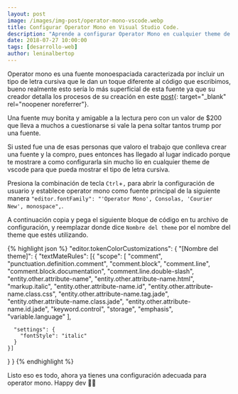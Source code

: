 ```yaml
---
layout: post
image: /images/img-post/operator-mono-vscode.webp
title: Configurar Operator Mono en Visual Studio Code.
description: "Aprende a configurar Operator Mono en cualquier theme de Visual Studio Code, Operator Mono la fuente tipográfica que enamora a los programadores."
date: 2018-07-27 10:00:00
tags: [desarrollo-web]
author: leninalbertop
---
```

Operator mono es una fuente monoespaciada caracterizada por incluir un tipo de letra cursiva que le dan un toque diferente al código que escribimos, bueno realmente esto sería lo más superficial de esta fuente ya que su creador detalla los procesos de su creación en este [post](https://www.typography.com/blog/introducing-operator){: target="_blank" rel="noopener noreferrer"}.

Una fuente muy bonita y amigable a la lectura pero con un valor de $200 que lleva a muchos a cuestionarse si vale la pena soltar tantos trump por una fuente.

Si usted fue una de esas personas que valoro el trabajo que conlleva crear una fuente y la compro, pues entonces has llegado al lugar indicado porque te mostrare a como configurarla sin mucho lío en cualquier theme de vscode para que pueda mostrar el tipo de letra cursiva.

Presiona la combinación de tecla `Ctrl`+`,` para abrir la configuración de usuario y establece operator mono como fuente principal de la siguiente manera `"editor.fontFamily": "'Operator Mono', Consolas, 'Courier New', monospace",`.

A continuación copia y pega el siguiente bloque de código en tu archivo de configuración, y reemplazar donde dice `Nombre del theme` por el nombre del theme que estés utilizando.

{% highlight json %}
"editor.tokenColorCustomizations": {
  "[Nombre del theme]": {
    "textMateRules": [{
      "scope": [
        "comment",
        "punctuation.definition.comment",
        "comment.block",
        "comment.line",
        "comment.block.documentation",
        "comment.line.double-slash",
        "entity.other.attribute-name",
        "entity.other.attribute-name.html",
        "markup.italic",
        "entity.other.attribute-name.id",
        "entity.other.attribute-name.class.css",
        "entity.other.attribute-name.tag.jade",
        "entity.other.attribute-name.class.jade",
        "entity.other.attribute-name.id.jade",
        "keyword.control",
        "storage",
        "emphasis",
        "variable.language"
      ],

      "settings": {
        "fontStyle": "italic"
      }
    }]
  }
}
{% endhighlight %}

Listo eso es todo, ahora ya tienes una configuración adecuada para operator mono. Happy dev 👨‍💻
